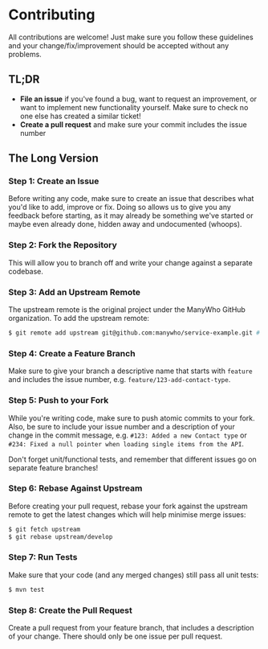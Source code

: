 Contributing
============

All contributions are welcome! Just make sure you follow these guidelines and your change/fix/improvement should be
accepted without any problems.

## TL;DR

* **File an issue** if you've found a bug, want to request an improvement, or want to implement new functionality
yourself. Make sure to check no one else has created a similar ticket!
* **Create a pull request** and make sure your commit includes the issue number

## The Long Version

### Step 1: Create an Issue

Before writing any code, make sure to create an issue that describes what you'd like to add, improve or fix. Doing so
allows us to give you any feedback before starting, as it may already be something we've started or maybe even already
done, hidden away and undocumented (whoops).

### Step 2: Fork the Repository

This will allow you to branch off and write your change against a separate codebase.

### Step 3: Add an Upstream Remote

The upstream remote is the original project under the ManyWho GitHub organization. To add the upstream remote:

```bash
$ git remote add upstream git@github.com:manywho/service-example.git # Replace the repository with the correct URL
```

### Step 4: Create a Feature Branch

Make sure to give your branch a descriptive name that starts with `feature` and includes the issue number,
e.g. `feature/123-add-contact-type`.

### Step 5: Push to your Fork

While you're writing code, make sure to push atomic commits to your fork. Also, be sure to include your issue number
and a description of your change in the commit message, e.g. `#123: Added a new Contact type` or `#234: Fixed a null
pointer when loading single items from the API`.

Don't forget unit/functional tests, and remember that different issues go on separate feature branches!

### Step 6: Rebase Against Upstream

Before creating your pull request, rebase your fork against the upstream remote to get the latest changes which will help
minimise merge issues:

```bash
$ git fetch upstream
$ git rebase upstream/develop
```

### Step 7: Run Tests

Make sure that your code (and any merged changes) still pass all unit tests:

```bash
$ mvn test
```

### Step 8: Create the Pull Request

Create a pull request from your feature branch, that includes a description of your change. There should only be one
issue per pull request.